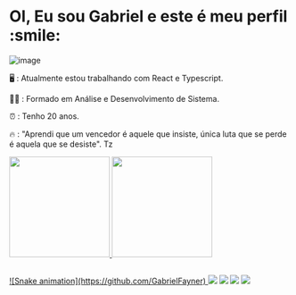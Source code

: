 <h1>OI, Eu sou Gabriel e este é meu perfil :smile:</h1>

![image](https://user-images.githubusercontent.com/59628974/130962551-4cdb3cc6-1fbe-4be5-a9b2-1c36d7bdce7a.png)

:desktop_computer: : Atualmente estou trabalhando com React e Typescript.

:man_student: : Formado em Análise e Desenvolvimento de Sistema.

:alarm_clock: : Tenho 20 anos.

:fire: : "Aprendi que um vencedor é aquele que insiste, única luta que se perde é aquela que se desiste". Tz

 <div>
  <a href="https://github.com/GabrielFayner">
  <img height="180em" src="https://github-readme-stats.vercel.app/api?username=GabrielFayner&show_icons=true&theme=blue-green&include_all_commits=true&count_private=true"/>
  <img height="180em" src="https://github-readme-stats.vercel.app/api/top-langs/?username=GabrielFayner&layout=compact&langs_count=7&theme=blue-green"/>
</div>

  ##
  
 <div>
    ![Snake animation](https://github.com/GabrielFayner)
    <a href="https://instagram.com/gabrielfayner" target="_blank"><img src="https://img.shields.io/badge/-Instagram-%23E4405F?style=for-the-badge&logo=instagram&logoColor=white" target="_blank"></a>
    <a href = "mailto:gabrielfayner10@gmail.com"><img src="https://img.shields.io/badge/-Gmail-%23333?style=for-the-badge&logo=gmail&logoColor=white" target="_blank"></a>
    <a href="https://www.linkedin.com/in/gabrielfayner" target="_blank"><img src="https://img.shields.io/badge/-LinkedIn-%230077B5?style=for-the-badge&logo=linkedin&logoColor=white" target="_blank"></a>
   <a href="https://www.facebook.com/gabrielfayner/" target="_blank"><img src="https://img.shields.io/badge/Facebook-1877F2?style=for-the-badge&logo=facebook&logoColor=white" target="_blank"></a>
</div>
  
